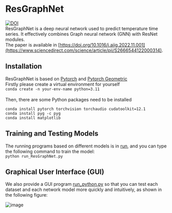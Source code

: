 # ResGraphNet
[![DOI](https://zenodo.org/badge/DOI/10.5281/zenodo.7213337.svg)](https://doi.org/10.5281/zenodo.7213337)<br>
ResGraphNet is a deep neural network used to predict temperature time series. It effectively combines Graph neural network (GNN) with ResNet modules.<br>
The paper is available in [https://doi.org/10.1016/j.aiig.2022.11.001](https://www.sciencedirect.com/science/article/pii/S2666544122000314).

## Installation
ResGraphNet is based on [Pytorch](https://pytorch.org/docs/stable/index.html) and [Pytorch Geometric](https://pytorch-geometric.readthedocs.io/en/latest/index.html)<br>
Firstly please create a virtual environment for yourself<br>
`conda create -n your-env-name python=3.11`<br><br>
Then, there are some Python packages need to be installed <br>
```
conda install pytorch torchvision torchaudio cudatoolkit=12.1
conda install pyg -c pyg
conda install matplotlib
```

<!---
`conda install statsmodels`<br>
-->

## Training and Testing Models
The running programs based on different models is in [run](https://github.com/zw-Ch/ResGraphNet/tree/main/run),  and you can type the following command to train the model:<br>
`python run_ResGraphNet.py`<br>

## Graphical User Interface (GUI)
We also provide a GUI program [run_python.py](https://github.com/zw-Ch/ResGraphNet/blob/main/gui/run_python.py) so that you can test each dataset and each network model more quickly and intuitively, as shown in the following figure:<br>

![image](https://github.com/czw1296924847/ResGraphNet/blob/main/gui_example.png)
